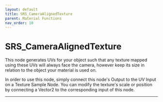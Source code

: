 ```yaml
---
layout: default
title: SRS_CameraAlignedTexture
parent: Material Functions
nav_order: 10
---
```


# SRS_CameraAlignedTexture

This node generates UVs for your object such that any texture mapped using these UVs will always face the camera, however keep its size in relation to the object your material is used on.

In order to use this node, simply connect this node's Output to the UV Input on a Texture Sample Node. You can modify the texture's scale or position by connecting a Vector2 to the corresponding input of this node.

---
